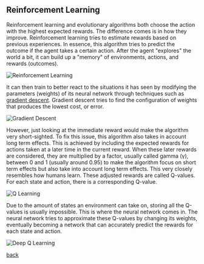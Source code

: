 ## Reinforcement Learning
Reinforcement learning and evolutionary algorithms both choose the action with the highest expected rewards. The difference comes is in how they improve. Reinforcement learning tries to estimate rewards based on previous experiences. In essence, this algorithm tries to predict the outcome if the agent takes a certain action. After the agent "explores" the world a bit, it can build up a "memory" of environments, actions, and rewards (outcomes). 

![Reinforcement Learning](https://miro.medium.com/max/434/1*n1AZU6IkpfjC0l22Md2x0Q.png)

It can then train to better react to the situations it has seen by modifying the parameters (weights) of its neural network through techniques such as [gradient descent](https://ml-cheatsheet.readthedocs.io/en/latest/gradient_descent.html). Gradient descent tries to find the configuration of weights that produces the lowest cost, or error. 

![Gradient Descent](https://ml-cheatsheet.readthedocs.io/en/latest/_images/gradient_descent_demystified.png)

However, just looking at the immediate reward would make the algorithm very short-sighted. To fix this issue, this algorithm also takes in account long term effects. This is achieved by including the expected rewards for actions taken at a later time in the current reward. When these later rewards are considered, they are multiplied by a factor, usually called gamma (γ), between 0 and 1 (usually around 0.95) to make the algorithm focus on short term effects but also take into account long term effects. This very closely resembles how humans learn. These adjusted rewards are called Q-values. For each state and action, there is a corresponding Q-value.

![Q Learning](https://cdn-media-1.freecodecamp.org/images/s39aVodqNAKMTcwuMFlyPSy76kzAmU5idMzk)

Due to the amount of states an environment can take on, storing all the Q-values is usually impossible. This is where the neural network comes in. The neural network tries to approximate these Q-values by changing its weights, eventually becoming a network that can accurately predict the rewards for each state and action. 

![Deep Q Learning](https://cdn-media-1.freecodecamp.org/images/1*Zplt-1wTWu_7BGmZCBFjbQ.png)

[back](./)
